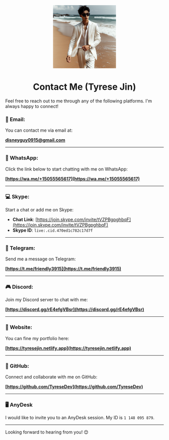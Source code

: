 <div style="text-align: center;">
  <img src="./avatar.jpg" alt="Tyrese Jin's Avatar" width="200px">
  <h1>Contact Me (Tyrese Jin)</h1>
</div>

Feel free to reach out to me through any of the following platforms. I'm always happy to connect!

### 📧 Email:

You can contact me via email at:

**[disneyguy0915@gmail.com](mailto:disneyguy0915@gmail.com)**

---

### 📱 WhatsApp:

Click the link below to start chatting with me on WhatsApp:

**[https://wa.me/+15055565617](https://wa.me/+15055565617)**

---

### 💻 Skype:

Start a chat or add me on Skype:

- **Chat Link**: [https://join.skype.com/invite/tVZPBgpghbqF](https://join.skype.com/invite/tVZPBgpghbqF)
- **Skype ID**: `live:.cid.470ed1c782c17d7f`

---

### 📡 Telegram:

Send me a message on Telegram:

**[https://t.me/friendly3915](https://t.me/friendly3915)**

---

### 🎮 Discord:

Join my Discord server to chat with me:

**[https://discord.gg/rE4efgVBsr](https://discord.gg/rE4efgVBsr)**

---

### 🔗 Website:

You can fine my portfolio here:

**[https://tyresejin.netlify.app](https://tyresejin.netlify.app)**

---

### 🐙 GitHub:

Connect and collaborate with me on GitHub:

**[https://github.com/TyreseDev](https://github.com/TyreseDev)**

---

### 🖥️ AnyDesk

I would like to invite you to an AnyDesk session. My ID is `1 148 095 879`.

---

Looking forward to hearing from you! 😊
